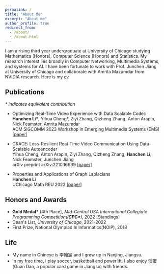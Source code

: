 ```yaml
---
permalink: /
title: "About Me"
excerpt: "About me"
author_profile: true
redirect_from: 
  - /about/
  - /about.html
---
```


I am a rising third year undergraduate at University of Chicago studying Mathematics (Honors), Computer Science (Honors) and Statistics. My research interest lies broadly in Computer Networking, Multimedia Systems, and systems for AI. 
I have been fortunate to work with Prof. Junchen Jiang at University of Chicago and collaborate with Amrita Mazumdar from NVIDIA research. Here is my [cv]()

## Publications
_* indicates equivalent contribution_
- Optimizing Real-Time Video Experience with Data Scalable Codec <br />
  **Hanchen Li\***, Yihua Cheng\*, Ziyi Zhang, Qizheng Zhang, Anton Arapin, Nick Feamster, Amrita Mazumdar <br />
  ACM SIGCOMM 2023 Workshop in Emerging Multimedia Systems (EMS) [[paper]](https://drive.google.com/file/d/1XT9VYWqhXPbRS1sb2sEVyOcePwErnVOa/view?usp=sharing)

- GRACE: Loss-Resilient Real-Time Video Communication Using Data-Scalable Autoencoder <br />
  Yihua Cheng, Anton Arapin, Ziyi Zhang, Qizheng Zhang, **Hanchen Li**, Nick Feamster, Junchen Jiang <br />
  arXiv preprint arXiv:2210.16639 [[paper]](https://arxiv.org/abs/2210.16639)

- Properties and Applications of Graph Laplacians <br />
  **Hanchen Li** <br />
  UChicago Math REU 2022 [[paper]](http://math.uchicago.edu/~may/REU2022/REUPapers/Li,Hanchen.pdf) <br />


## Honors and Awards
* **Gold Medal\*** (4th Place), *Mid-Central USA International Collegiate Programming Competition(**ICPC\***)*, 2022
  [[Standings]](https://mcpc22.kattis.com/contests/mcpc22/standings)
* Dean's List, *University of Chicago*, 2021-2022
* First Prize, National Olympiad In Informatics(NOIP), 2018

## Life
* My name in Chinese is 李翰宸 and I grew up in Nanjing, Jiangsu.
* In my free time, I play soccer, basketball and powerlift. I also enjoy 惯蛋(Guan Dan, a popular card game in Jiangsu) with friends.
